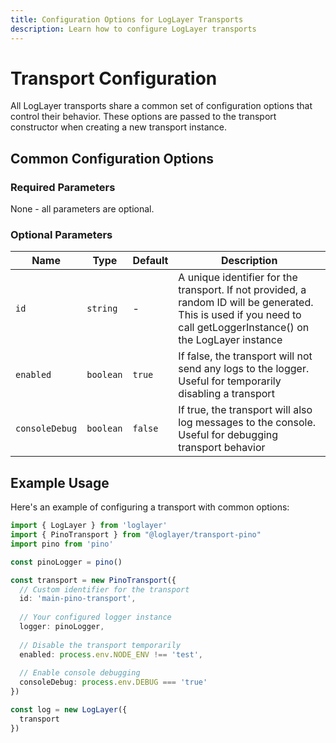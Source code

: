 ```yaml
---
title: Configuration Options for LogLayer Transports
description: Learn how to configure LogLayer transports
---
```


# Transport Configuration

All LogLayer transports share a common set of configuration options that control their behavior. These options are passed to the transport constructor when creating a new transport instance.

## Common Configuration Options

### Required Parameters

None - all parameters are optional.

### Optional Parameters

| Name | Type | Default | Description |
|------|------|---------|-------------|
| `id` | `string` | - | A unique identifier for the transport. If not provided, a random ID will be generated. This is used if you need to call getLoggerInstance() on the LogLayer instance |
| `enabled` | `boolean` | `true` | If false, the transport will not send any logs to the logger. Useful for temporarily disabling a transport |
| `consoleDebug` | `boolean` | `false` | If true, the transport will also log messages to the console. Useful for debugging transport behavior |

## Example Usage

Here's an example of configuring a transport with common options:

```typescript
import { LogLayer } from 'loglayer'
import { PinoTransport } from "@loglayer/transport-pino"
import pino from 'pino'

const pinoLogger = pino()

const transport = new PinoTransport({
  // Custom identifier for the transport
  id: 'main-pino-transport',
  
  // Your configured logger instance
  logger: pinoLogger,
  
  // Disable the transport temporarily
  enabled: process.env.NODE_ENV !== 'test',
  
  // Enable console debugging
  consoleDebug: process.env.DEBUG === 'true'
})

const log = new LogLayer({
  transport
})
```

